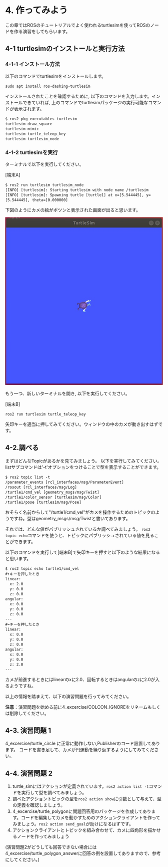 # 4. 作ってみよう

この章ではROSのチュートリアルでよく使われるturtlesimを使ってROSのノードを作る演習をしてもらいます。

## 4-1 turtlesimのインストールと実行方法

### 4-1-1 インストール方法

以下のコマンドでturtlesimをインストールします。

```shell
sudo apt install ros-dashing-turtlesim
```

インストールされたことを確認するために, 以下のコマンドを入力します。インストールできていれば, 上のコマンドでturtlesimパッケージの実行可能なコマンドが表示されます。

```shell
$ ros2 pkg executables turtlesim
turtlesim draw_square
turtlesim mimic
turtlesim turtle_teleop_key
turtlesim turtlesim_node
```

### 4-1-2 turtlesimを実行

ターミナルで以下を実行してください。

[端末A]

```shell
$ ros2 run turtlesim turtlesim_node
[INFO] [turtlesim]: Starting turtlesim with node name /turtlesim
[INFO] [turtlesim]: Spawning turtle [turtle1] at x=[5.544445], y=[5.544445], theta=[0.000000]
```

下図のようにカメの絵がポツンと表示された画面が出ると思います。

![sim](img/turtule.jpg)

もう一つ、新しいターミナルを開き, 以下を実行してください。

[端末B]

```shell
ros2 run turtlesim turtle_teleop_key
```

矢印キーを適当に押してみてください。ウィンドウの中のカメが動き出すはずです。

## 4-2.調べる

まずはどんなTopicがあるかを見てみましょう。
以下を実行してみてください。listサブコマンドは'-t'オプションをつけることで型を表示することができます。

```shell
$ ros2 topic list -t
/parameter_events [rcl_interfaces/msg/ParameterEvent]
/rosout [rcl_interfaces/msg/Log]
/turtle1/cmd_vel [geometry_msgs/msg/Twist]
/turtle1/color_sensor [turtlesim/msg/Color]
/turtle1/pose [turtlesim/msg/Pose]
```

おそらく名前からして"/turtle1/cmd_vel"がカメを操作するためのトピックのようですね。型はgeometry_msgs/msg/Twistと書いてあります。

それでは、どんな値がパブリッシュされているか調べてみましょう。 ```ros2 topic echo```コマンドを使うと、トピックにパブリッシュされている値を見ることができます。

以下のコマンドを実行して[端末B]で矢印キーを押すと以下のような結果になると思います。

```shell
$ ros2 topic echo turtle1/cmd_vel
#↑キーを押したとき
linear:
  x: 2.0
  y: 0.0
  z: 0.0
angular:
  x: 0.0
  y: 0.0
  z: 0.0
---
#←キーを押したとき
linear:
  x: 0.0
  y: 0.0
  z: 0.0
angular:
  x: 0.0
  y: 0.0
  z: 2.0
---
```

カメが前進するときにはlinearのxに2.0、回転するときはangularのzに2.0が入るようですね。

以上の情報を踏まえて、以下の演習問題を行ってみてください。

**注意**：演習問題を始める前に4_excercise/COLCON_IGNOREをリネームもしくは削除してください。

## 4-3. 演習問題 1

4_excercise/turtle_circle に正常に動作しない,Publisherのコード設置してあります。
コードを書き足して、カメが円運動を繰り返するようにしてみてください。

## 4-4. 演習問題 2

1. turtle_simにはアクションが定義されています。```ros2 action list -t```コマンドを実行して型を調べてみましょう。
2. 調べたアクショントピックの型を```ros2 action show```に引数として与えて、型の定義を確認しましょう。
3. 4_excercise/turtle_polygonに問題回答用のパッケージを作成してあります。コードを編集してカメを動かすためのアクションクライアントを作ってみましょう。```ros2 action send_goal```が助けになるはずです。
4. アクションクライアントとトピックを組み合わせて、カメに四角形を描かせるノードを作ってみましょう

(演習問題2がどうしても回答できない場合には4_excercise/turtle_polygon_answerに回答の例を設置してありますので、参考にしてください。)
